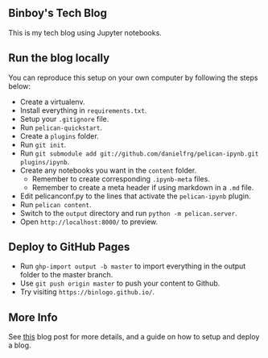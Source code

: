 Binboy's Tech Blog 
---------------------

This is my tech blog using Jupyter notebooks.

Run the blog locally
---------------------

You can reproduce this setup on your own computer by following the steps below:

* Create a virtualenv.
* Install everything in `requirements.txt`.
* Setup your `.gitignore` file.
* Run `pelican-quickstart`.
* Create a `plugins` folder.
* Run `git init`.
* Run `git submodule add git://github.com/danielfrg/pelican-ipynb.git plugins/ipynb`.
* Create any notebooks you want in the `content` folder.
    * Remember to create corresponding `.ipynb-meta` files.
    * Remember to create a meta header if using markdown in a `.md` file.
* Edit pelicanconf.py to the lines that activate the `pelican-ipynb` plugin.
* Run `pelican content`.
* Switch to the `output` directory and run `python -m pelican.server`.
* Open `http://localhost:8000/` to preview.

Deploy to GitHub Pages
---------------------

* Run `ghp-import output -b master` to import everything in the output folder to the master branch.
* Use `git push origin master` to push your content to Github.
* Try visiting `https://binlogo.github.io/`.

More Info
--------

See [this](https://www.dataquest.io/blog/how-to-setup-a-data-science-blog/) blog post for more details, and a guide on how to setup and deploy a blog.